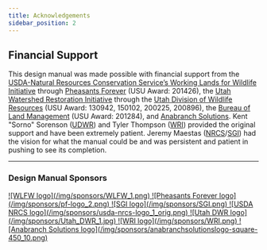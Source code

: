 ```yaml
---
title: Acknowledgements
sidebar_position: 2
---
```


## Financial Support

This design manual was made possible with financial support from the [USDA-Natural Resources Conservation Service’s Working Lands for Wildlife Initiative](https://www.nrcs.usda.gov/wps/portal/nrcs/detailfull/national/programs/initiatives/?cid=steldevb1027671) through [Pheasants Forever](https://www.pheasantsforever.org/) (USU Award: 201426), the [Utah Watershed Restoration Initiative](https://wri.utah.gov/) through the [Utah Division of Wildlife Resources](https://wildlife.utah.gov/) (USU Award: 130942, 150102, 200225, 200896), the [Bureau of Land Management](http://blm.gov) (USU Award: 201284), and [Anabranch Solutions](http://anabranchsolutions.com). Kent "Sorno" Sorenson ([UDWR](https://wildlife.utah.gov/)) and Tyler Thompson ([WRI](https://wri.utah.gov/)) provided the original support and have been extremely patient. Jeremy Maestas ([NRCS](https://www.nrcs.usda.gov)/[SGI](https://www.nrcs.usda.gov/wps/portal/nrcs/detailfull/national/programs/initiatives/?cid=steldevb1027671)) had the vision for what the manual could be and was persistent and patient in pushing to see its completion.

---

### Design Manual Sponsors


<div style={{ display: "flex", flexWrap: "wrap", justifyContent: "center", alignItems: "center", gap: "1rem" }}>
  <a href="https://www.nrcs.usda.gov/wps/portal/nrcs/detail/national/plantsanimals/fishwildlife/?cid=stelprdb1046975">
    ![WLFW logo](/img/sponsors/WLFW_1.png)
  </a>
  <a href="https://pheasantsforever.org/Hunt/pheasant-hunting.aspx">
    ![Pheasants Forever logo](/img/sponsors/pf-logo_2.png)
  </a>
  <a href="https://www.sagegrouseinitiative.com/">
    ![SGI logo](/img/sponsors/SGI.png)
  </a>
  <a href="https://www.nrcs.usda.gov/wps/portal/nrcs/detailfull/national/programs/initiatives/?cid=steldevb1027671">
    ![USDA NRCS logo](/img/sponsors/usda-nrcs-logo_1_orig.png)
  </a>
  <a href="https://wildlife.utah.gov/">
    ![Utah DWR logo](/img/sponsors/Utah_DWR_1.jpg)
  </a>
  <a href="https://wri.utah.gov/">
    ![WRI logo](/img/sponsors/WRI.png)
  </a>
  <a href="http://anabranchsolutions.com">
    ![Anabranch Solutions logo](/img/sponsors/anabranchsolutionslogo-square-450_10.png)
  </a>
</div>
